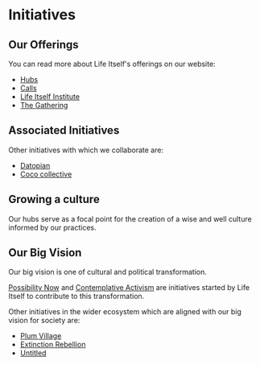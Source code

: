 # Initiatives

## Our Offerings

You can read more about Life Itself's offerings on our website:

* [Hubs](https://lifeitself.us/hubs/)
* [Calls](https://lifeitself.us/calls/)
* [Life Itself Institute](https://lifeitself.us/institute/)
* [The Gathering](https://lifeitself.us/gathering/)

## Associated Initiatives

Other initiatives with which we collaborate are:

* [Datopian](https://www.datopian.com/)
* [Coco collective](https://www.cococollective.co.uk/author/coco_mngr/)

## Growing a culture

Our hubs serve as a focal point for the creation of a wise and well culture informed by our practices.

## Our Big Vision

Our big vision is one of cultural and political transformation.

[Possibility Now](https://possibilitynow.org/) and [Contemplative Activism](https://lifeitself.us/activism/is) are initiatives started by Life Itself to contribute to this transformation.

Other initiatives in the wider ecosystem which are aligned with our big vision for society are:

* [Plum Village](https://plumvillage.org/)
* [Extinction Rebellion](https://rebellion.earth/)
* [Untitled](https://untitled.community)